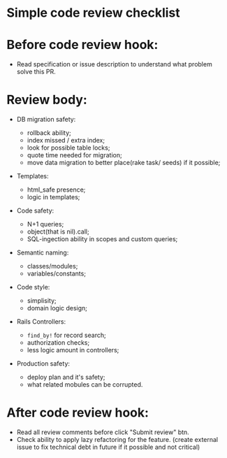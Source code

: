 # Simple code review checklist

# Before code review hook:
  - Read specification or issue description to understand what problem solve this PR.

# Review body:

* DB migration safety:
  - rollback ability;
  - index missed / extra index;
  - look for possible table locks;
  - quote time needed for migration;
  - move data migration to better place(rake task/ seeds) if it possible;
  
* Templates:
  - html_safe presence;
  - logic in templates;

* Code safety:
  - N+1 queries;
  - object(that is nil).call;
  - SQL-ingection ability in scopes and custom queries;

* Semantic naming:
  - classes/modules;
  - variables/constants;
  
* Code style:
  - simplisity;
  - domain logic design;
  
* Rails Controllers:
  - `find_by!` for record search;
  - authorization checks;
  - less logic amount in controllers;

* Production safety:
  - deploy plan and it's safety;
  - what related mobules can be corrupted.

# After code review hook:
  - Read all review comments before click "Submit review" btn.
  - Check ability to apply lazy refactoring for the feature. (create external issue to fix technical debt in future if it possible and not critical)
